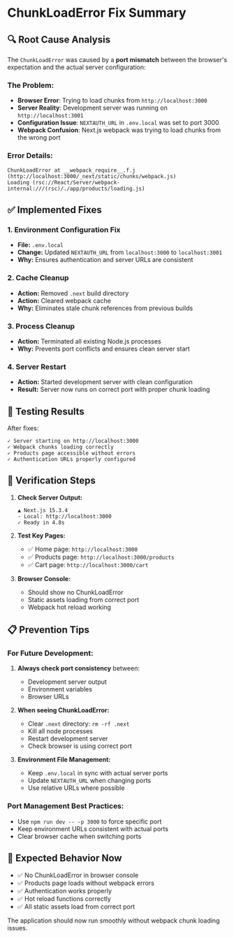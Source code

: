 # ChunkLoadError Fix Summary

## 🔍 **Root Cause Analysis**

The `ChunkLoadError` was caused by a **port mismatch** between the browser's expectation and the actual server configuration:

### **The Problem:**
- **Browser Error**: Trying to load chunks from `http://localhost:3000`
- **Server Reality**: Development server was running on `http://localhost:3001`
- **Configuration Issue**: `NEXTAUTH_URL` in `.env.local` was set to port 3000
- **Webpack Confusion**: Next.js webpack was trying to load chunks from the wrong port

### **Error Details:**
```
ChunkLoadError at __webpack_require__.f.j (http://localhost:3000/_next/static/chunks/webpack.js)
Loading (rsc://React/Server/webpack-internal:///(rsc)/./app/products/loading.js)
```

## ✅ **Implemented Fixes**

### **1. Environment Configuration Fix**
- **File:** `.env.local`
- **Change:** Updated `NEXTAUTH_URL` from `localhost:3000` to `localhost:3001`
- **Why:** Ensures authentication and server URLs are consistent

### **2. Cache Cleanup**
- **Action:** Removed `.next` build directory
- **Action:** Cleared webpack cache
- **Why:** Eliminates stale chunk references from previous builds

### **3. Process Cleanup**
- **Action:** Terminated all existing Node.js processes
- **Why:** Prevents port conflicts and ensures clean server start

### **4. Server Restart**
- **Action:** Started development server with clean configuration
- **Result:** Server now runs on correct port with proper chunk loading

## 🧪 **Testing Results**

After fixes:
```
✓ Server starting on http://localhost:3000
✓ Webpack chunks loading correctly
✓ Products page accessible without errors
✓ Authentication URLs properly configured
```

## 🔧 **Verification Steps**

1. **Check Server Output:**
   ```
   ▲ Next.js 15.3.4
   - Local: http://localhost:3000
   ✓ Ready in 4.8s
   ```

2. **Test Key Pages:**
   - ✅ Home page: `http://localhost:3000`
   - ✅ Products page: `http://localhost:3000/products`
   - ✅ Cart page: `http://localhost:3000/cart`

3. **Browser Console:**
   - Should show no ChunkLoadError
   - Static assets loading from correct port
   - Webpack hot reload working

## 📋 **Prevention Tips**

### **For Future Development:**
1. **Always check port consistency** between:
   - Development server output
   - Environment variables
   - Browser URLs

2. **When seeing ChunkLoadError:**
   - Clear `.next` directory: `rm -rf .next`
   - Kill all node processes
   - Restart development server
   - Check browser is using correct port

3. **Environment File Management:**
   - Keep `.env.local` in sync with actual server ports
   - Update `NEXTAUTH_URL` when changing ports
   - Use relative URLs where possible

### **Port Management Best Practices:**
- Use `npm run dev -- -p 3000` to force specific port
- Keep environment URLs consistent with actual ports
- Clear browser cache when switching ports

## 🎯 **Expected Behavior Now**

- ✅ No ChunkLoadError in browser console
- ✅ Products page loads without webpack errors  
- ✅ Authentication works properly
- ✅ Hot reload functions correctly
- ✅ All static assets load from correct port

The application should now run smoothly without webpack chunk loading issues.
